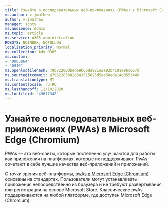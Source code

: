 ```yaml
---
title: Узнайте о последовательных веб-приложениях (PWAs) в Microsoft Edge (Chromium)
ms.author: v-jmathew
author: v-jmathew
manager: scotv
ms.audience: Admin
ms.topic: article
ms.service: o365-administration
ROBOTS: NOINDEX, NOFOLLOW
localization_priority: Normal
ms.collection: Adm_O365
ms.custom:
- "9003864"
- "6916"
ms.openlocfilehash: 79b72200dbede9b66da921e2a92b4191e9bc067d
ms.sourcegitcommit: a7952283882d341515623d5ae58eda14d0553449
ms.translationtype: MT
ms.contentlocale: ru-RU
ms.lasthandoff: 12/10/2020
ms.locfileid: "49617348"
---
```

# <a name="learn-about-progressive-web-apps-pwas-on-microsoft-edge-chromium"></a>Узнайте о последовательных веб-приложениях (PWAs) в Microsoft Edge (Chromium)

PWAs — это веб-сайты, которые постепенно улучшаются для работы как приложения на платформах, которые их поддерживают. PwAs сочетают в себе лучшие качества веб-приложений и приложений.

С точки зрения веб-платформы, [pwAs в Microsoft Edge (Chromium)](https://go.microsoft.com/fwlink/?linkid=2135193) основаны на стандартах. Пользователи могут устанавливать приложения непосредственно из браузера и не требуют развертывания или регистрации на основе Microsoft Store. Классические pwAs поддерживаются на любой платформе, где доступен Microsoft Edge (Chromium).
